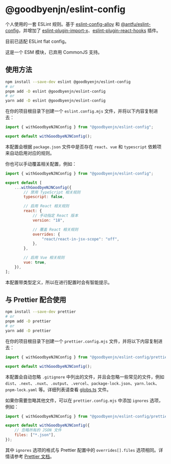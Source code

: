 # @goodbyenjn/eslint-config

个人使用的一套 ESLint 规则。基于 [eslint-config-alloy](https://github.com/alloyteam/eslint-config-alloy) 和 [@antfu/eslint-config](https://github.com/antfu/eslint-config)，并增加了 [eslint-plugin-import-x](https://github.com/un-ts/eslint-plugin-import-x)、[eslint-plugin-react-hooks](https://www.npmjs.com/package/eslint-plugin-react-hooks) 插件。

目前已适配 ESLint flat config。

这是一个 ESM 模块，已弃用 CommonJS 支持。

## 使用方法

```bash
npm install --save-dev eslint @goodbyenjn/eslint-config
# or
pnpm add -D eslint @goodbyenjn/eslint-config
# or
yarn add -D eslint @goodbyenjn/eslint-config
```

在你的项目根目录下创建一个 `eslint.config.mjs` 文件，并将以下内容复制进去：

```js
import { withGoodbyeNJNConfig } from "@goodbyenjn/eslint-config";

export default withGoodbyeNJNConfig();
```

本配置会根据 `package.json` 文件中是否存在 `react`、`vue` 和 `typescript` 依赖项来自动启用对应的规则。

你也可以手动覆盖相关配置，例如：

```js
import { withGoodbyeNJNConfig } from "@goodbyenjn/eslint-config";

export default [
    ...withGoodbyeNJNConfig({
        // 禁用 TypeScript 相关规则
        typescript: false,

        // 启用 React 相关规则
        react: {
            // 手动指定 React 版本
            version: "18",

            // 覆盖 React 相关规则
            overrides: {
                "react/react-in-jsx-scope": "off",
            },
        },

        // 启用 Vue 相关规则
        vue: true,
    }),
];
```

本配置带类型定义，所以在进行配置时会有智能提示。

## 与 Prettier 配合使用

```bash
npm install --save-dev prettier
# or
pnpm add -D prettier
# or
yarn add -D prettier
```

在你的项目根目录下创建一个 `prettier.config.mjs` 文件，并将以下内容复制进去：

```js
import { withGoodbyeNJNConfig } from "@goodbyenjn/eslint-config/prettier";

export default withGoodbyeNJNConfig();
```

本配置会自动忽略 `.gitignore` 中列出的文件，并且会忽略一些常见的文件，例如 `dist`、`.next`、`.nuxt`、`.output`、`.vercel`、`package-lock.json`、`yarn.lock`、`pnpm-lock.yaml` 等。详细列表请查看 [globs.ts](src/globs.ts) 文件。

如果你需要忽略其他文件，可以在 `prettier.config.mjs` 中添加 `ignores` 选项，例如：

```js
import { withGoodbyeNJNConfig } from "@goodbyenjn/eslint-config/prettier";

export default withGoodbyeNJNConfig({
    // 忽略所有的 JSON 文件
    files: ["*.json"],
});
```

其中 `ignores` 选项的格式与 Prettier 配置中的 `overrides[].files` 选项相同。详情请参考 [Prettier 文档](https://prettier.io/docs/configuration#configuration-overrides)。
